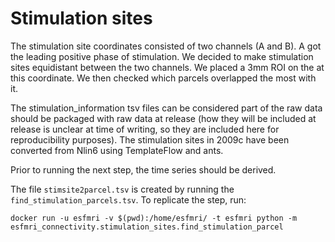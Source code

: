 # Stimulation sites

The stimulation site coordinates consisted of two channels (A and B). A got the leading positive phase of stimulation.
We decided to make stimulation sites equidistant between the two channels. We placed a 3mm ROI on the at this coordinate. We then checked which parcels overlapped the most with it.

The stimulation_information tsv files can be considered part of the raw data should be packaged with raw data at release (how they will be included at release is unclear at time of writing, so they are included here for reproducibility purposes). The stimulation sites in 2009c have been converted from Nlin6 using TemplateFlow and ants.

Prior to running the next step, the time series should be derived.

The file `stimsite2parcel.tsv` is created by running the `find_stimulation_parcels.tsv`. To replicate the step, run:

`docker run -u esfmri -v $(pwd):/home/esfmri/ -t esfmri python -m esfmri_connectivity.stimulation_sites.find_stimulation_parcel`

